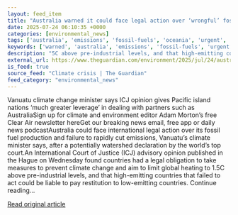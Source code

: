 ```yaml
---
layout: feed_item
title: "Australia warned it could face legal action over ‘wrongful’ fossil fuel actions after landmark climate ruling from world’s top court"
date: 2025-07-24 06:10:35 +0000
categories: [environmental_news]
tags: ['australia', 'emissions', 'fossil-fuels', 'oceania', 'urgent', 'pacific-region']
keywords: ['warned', 'australia', 'emissions', 'fossil-fuels', 'urgent', 'oceania', 'could']
description: "5C above pre-industrial levels, and that high-emitting countries that failed to act could be liable to pay restitution to low-emitting countries"
external_url: https://www.theguardian.com/environment/2025/jul/24/australia-warned-it-could-face-legal-action-over-fossil-fuels-after-icj-landmark-climate-ruling
is_feed: true
source_feed: "Climate crisis | The Guardian"
feed_category: "environmental_news"
---
```


Vanuatu climate change minister says ICJ opinion gives Pacific island nations ‘much greater leverage’ in dealing with partners such as AustraliaSign up for climate and environment editor Adam Morton’s free Clear Air newsletter hereGet our breaking news email, free app or daily news podcastAustralia could face international legal action over its fossil fuel production and failure to rapidly cut emissions, Vanuatu’s climate minister says, after a potentially watershed declaration by the world’s top court.An International Court of Justice (ICJ) advisory opinion published in the Hague on Wednesday found countries had a legal obligation to take measures to prevent climate change and aim to limit global heating to 1.5C above pre-industrial levels, and that high-emitting countries that failed to act could be liable to pay restitution to low-emitting countries. Continue reading...

[Read original article](https://www.theguardian.com/environment/2025/jul/24/australia-warned-it-could-face-legal-action-over-fossil-fuels-after-icj-landmark-climate-ruling)
